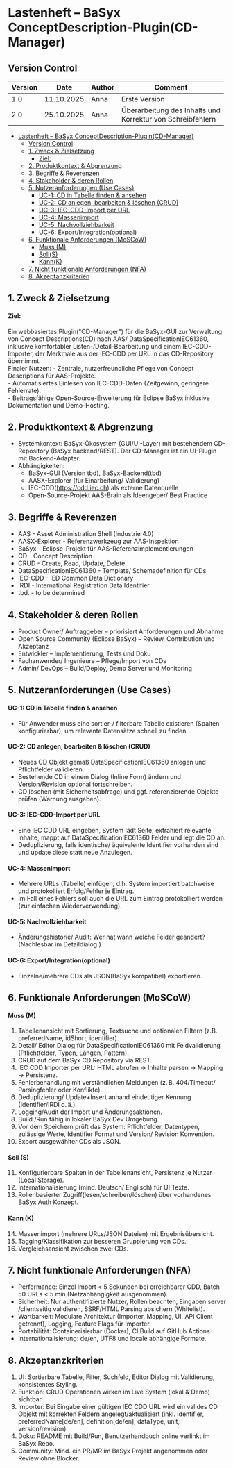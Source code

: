 # Lastenheft – BaSyx ConceptDescription-Plugin(CD-Manager)

## Version Control
| Version |    Date    | Author |        Comment        |
|   ---   |     ---    |  ---   |          ---          |
|   1.0   | 11.10.2025 |  Anna  |     Erste Version     |
|   2.0   | 25.10.2025 |  Anna  |Überarbeitung des Inhalts und <br> Korrektur von Schreibfehlern|

<!-- TOC -->
* [Lastenheft – BaSyx ConceptDescription-Plugin(CD-Manager)](#lastenheft--basyx-conceptdescription-plugincd-manager)
  * [Version Control](#version-control)
  * [1. Zweck & Zielsetzung <a name="1.Zielsetzung"></a>](#1-zweck--zielsetzung-a-name1zielsetzunga)
      * [Ziel:](#ziel-)
  * [2. Produktkontext & Abgrenzung <a name="Produktkontext-&-Abgrenzung"></a>](#2-produktkontext--abgrenzung-a-nameproduktkontext--abgrenzunga)
  * [3. Begriffe & Reverenzen](#3-begriffe--reverenzen)
  * [4. Stakeholder & deren Rollen](#4-stakeholder--deren-rollen)
  * [5. Nutzeranforderungen (Use Cases)](#5-nutzeranforderungen-use-cases)
      * [UC-1: CD in Tabelle finden & ansehen](#uc-1-cd-in-tabelle-finden--ansehen)
      * [UC-2: CD anlegen, bearbeiten & löschen (CRUD)](#uc-2-cd-anlegen-bearbeiten--löschen-crud)
      * [UC-3: IEC-CDD-Import per URL](#uc-3-iec-cdd-import-per-url)
      * [UC-4: Massenimport](#uc-4-massenimport)
      * [UC-5: Nachvollziehbarkeit](#uc-5-nachvollziehbarkeit)
      * [UC-6: Export/Integration(optional)](#uc-6-exportintegrationoptional)
  * [6. Funktionale Anforderungen (MoSCoW)](#6-funktionale-anforderungen-moscow)
      * [Muss (M)](#muss-m)
      * [Soll(S)](#solls)
      * [Kann(K)](#kannk)
  * [7. Nicht funktionale Anforderungen (NFA)](#7-nicht-funktionale-anforderungen-nfa)
  * [8. Akzeptanzkriterien](#8-akzeptanzkriterien)
<!-- TOC -->

## 1. Zweck & Zielsetzung <a name="1.Zielsetzung"></a>

#### Ziel: 
Ein webbasiertes Plugin("CD-Manager") für die BaSyx-GUI zur Verwaltung von Concept Descriptions(CD) nach AAS/ DataSpecificationIEC61360, inklusive komfortabler Listen-/Detail-Bearbeitung und einem IEC-CDD-Importer, der Merkmale aus der IEC-CDD per URL in das CD-Repository übernimmt.<br>
Finaler Nutzen:
     - Zentrale, nutzerfreundliche Pflege von Concept Descriptions für AAS-Projekte.<br>
     - Automatisiertes Einlesen von IEC-CDD-Daten (Zeitgewinn, geringere Fehlerrate).<br>
     - Beitragsfähige Open-Source-Erweiterung für Eclipse BaSyx inklusive Dokumentation und Demo-Hosting.

## 2. Produktkontext & Abgrenzung <a name="Produktkontext-&-Abgrenzung"></a>
 - Systemkontext: BaSyx-Ökosystem (GUI/UI-Layer) mit bestehendem CD-Repository (BaSyx backend/REST). Der CD-Manager ist ein UI-Plugin mit Backend-Adapter.
 - Abhängigkeiten:
     - BaSyx-GUI (Version tbd), BaSyx-Backend(tbd)
     - AASX-Explorer (für Einarbeitung/ Validierung)
     - IEC-CDD(https://cdd.iec.ch) als externe Datenquelle
     - Open-Source-Projekt AAS-Brain als Ideengeber/ Best Practice

## 3. Begriffe & Reverenzen
 - AAS - Asset Administration Shell (Industrie 4.0)
 - AASX-Explorer - Referenzwerkzeug zur AAS-Inspektion
 - BaSyx - Eclipse-Projekt für AAS-Referenzimplementierungen
 - CD - Concept Description
 - CRUD - Create, Read, Update, Delete
 - DataSpecificationIEC61360 - Template/ Schemadefinition für CDs
 - IEC-CDD - IED Common Data Dictionary
 - IRDI  -  International Registration Data Identifier
 - tbd. - to be determined

## 4. Stakeholder & deren Rollen
 - Product Owner/ Auftraggeber – priorisiert Anforderungen und Abnahme
 - Open Source Community (Eclipse BaSyx) – Review, Contribution und Akzeptanz
 - Entwickler – Implementierung, Tests und Doku
 - Fachanwender/ Ingenieure – Pflege/Import von CDs
 - Admin/ DevOps – Build/Deploy, Demo Server und Monitoring

## 5. Nutzeranforderungen (Use Cases)
#### UC-1: CD in Tabelle finden & ansehen
 - Für Anwender muss eine sortier-/ filterbare Tabelle existieren (Spalten konfigurierbar), um relevante Datensätze schnell zu finden.
#### UC-2: CD anlegen, bearbeiten & löschen (CRUD)
 - Neues CD Objekt gemäß DataSpecificationIEC61360 anlegen und Pflichtfelder validieren.
 - Bestehende CD in einem Dialog (Inline Form) ändern und Version/Revision optional fortschreiben.
 - CD löschen (mit Sicherheitsabfrage) und ggf. referenzierende Objekte prüfen (Warnung ausgeben).
#### UC-3: IEC-CDD-Import per URL
 - Eine IEC CDD URL eingeben, System lädt Seite, extrahiert relevante Inhalte, mappt auf DataSpecificationIEC61360 Felder und legt die CD an.
 - Deduplizierung, falls identische/ äquivalente Identifier vorhanden sind und update diese statt neue Anzulegen.
#### UC-4: Massenimport
 - Mehrere URLs (Tabelle) einfügen, d.h. System importiert batchweise und protokolliert Erfolg/Fehler je Eintrag.
 - Im Fall eines Fehlers soll auch die URL zum Eintrag protokolliert werden (zur einfachen Wiederverwendung).
#### UC-5: Nachvollziehbarkeit
 - Änderungshistorie/ Audit: Wer hat wann welche Felder geändert? (Nachlesbar im Detaildialog.)
#### UC-6: Export/Integration(optional)
 - Einzelne/mehrere CDs als JSON(BaSyx kompatibel) exportieren.
## 6. Funktionale Anforderungen (MoSCoW)
#### Muss (M)
1.	Tabellenansicht mit Sortierung, Textsuche und optionalen Filtern (z.B. preferredName, idShort, identifier).
2.	Detail/ Editor Dialog für DataSpecificationIEC61360 mit Feldvalidierung (Pflichtfelder, Typen, Längen, Pattern).
3.	CRUD auf dem BaSyx CD Repository via REST.
4.	IEC CDD Importer per URL: HTML abrufen → Inhalte parsen → Mapping → Persistenz.
5.	Fehlerbehandlung mit verständlichen Meldungen (z. B. 404/Timeout/ Parsingfehler oder Konflikte).
6.	Deduplizierung/ Update+Insert anhand eindeutiger Kennung (Identifier/IRDI o. ä.).
7.	Logging/Audit der Import  und Änderungsaktionen.
8.	Build /Run fähig in lokaler BaSyx Dev Umgebung.
9.	Vor dem Speichern prüft das System: Pflichtfelder, Datentypen, zulässige Werte, Identifier Format und Version/ Revision Konvention.
10.	Export ausgewählter CDs als JSON.
#### Soll (S)
11.	Konfigurierbare Spalten in der Tabellenansicht, Persistenz je Nutzer (Local Storage).
12.	Internationalisierung (mind. Deutsch/ Englisch) für UI Texte.
13.	Rollenbasierter Zugriff(lesen/schreiben/löschen) über vorhandenes BaSyx Auth Konzept.
#### Kann (K)
14.	Massenimport (mehrere URLs/JSON Dateien) mit Ergebnisübersicht.
15.	Tagging/Klassifikation zur besseren Gruppierung von CDs.
16.	Vergleichsansicht zwischen zwei CDs.
## 7. Nicht funktionale Anforderungen (NFA)
 - Performance: Einzel Import < 5 Sekunden bei erreichbarer CDD, Batch 50 URLs < 5 min (Netzabhängigkeit ausgenommen).
 - Sicherheit: Nur authentifizierte Nutzer, Rollen beachten, Eingaben server /clientseitig validieren, SSRF/HTML Parsing absichern (Whitelist).
 - Wartbarkeit: Modulare Architektur (Importer, Mapping, UI, API Client getrennt), Logging, Feature Flags für Importer.
 - Portabilität: Containerisierbar (Docker), CI Build auf GitHub Actions.
 - Internationalisierung: de/en, UTF8 und locale abhängige Formate.
## 8. Akzeptanzkriterien
1.	UI: Sortierbare Tabelle, Filter, Suchfeld, Editor Dialog mit Validierung, konsistentes Styling.
2.	Funktion: CRUD Operationen wirken im Live System (lokal & Demo) sichtbar.
3.	Importer: Bei Eingabe einer gültigen IEC CDD URL wird ein valides CD Objekt mit korrekten Feldern angelegt/aktualisiert (inkl. Identifier, preferredName[de/en], definition[de/en], dataType, unit, version/revision).
4.	Doku: README mit Build/Run, Benutzerhandbuch online verlinkt im BaSyx Repo.
5.	Community: Mind. ein PR/MR im BaSyx Projekt angenommen oder Review ohne Blocker.

